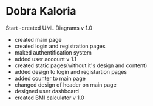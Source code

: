 # Dobra Kaloria
Start
-created UML Diagrams
v 1.0<br>
- created main page
- created login and registration pages
- maked authentification system
- added user account
v 1.1
- created static pages(without it's design and content)
- added design to login and registartion pages
- added counter to main page
- changed design of header on main page
- designed user dashboard
- created BMI calculator v 1.0
